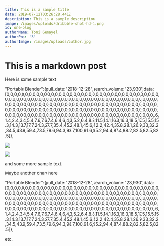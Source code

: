 ```yaml
---
title: This is a sample title
date: 2019-07-12T03:26:28.441Z
description: This is a sample description
image: /images/uploads/dribbble-shot-hd-1.png
id: one-blog
authorName: Toni Gemayel
authorPos: '3'
authorImage: /images/uploads/author.jpg
---
```

# This is a markdown post

Here is some sample text

"Portable Blender":{pull_date:"2018-12-28",search_volume:"23,930",data:\[0,0,0,0,0,0,0,0,0,0,0,0,0,0,0,0,0,0,0,0,0,0,0,0,0,0,0,0,0,0,0,0,0,0,0,0,0,0,0,0,0,0,0,0,0,0,0,0,0,0,0,0,0,0,0,0,0,0,0,0,0,0,0,0,0,0,0,0,0,0,0,0,0,0,0,0,0,0,0,0,0,0,0,0,0,0,0,0,0,0,0,0,0,0,0,0,0,0,0,0,0,0,0,0,0,0,0,0,0,0,0,0,0,0,0,0,0,0,0,0,0,0,0,0,0,0,0,0,0,0,0,0,0,0,0,0,0,0,0,0,0,0,0,0,0,0,0,0,0,0,0,0,0,0,0,0,0,0,0,0,0,0,0,0,0,0,0,0,0,0,0,0,0,0,0,0,0,0,0,0,0,0,0,0,0,0,0,0,0,0,0,0,0,0,0,0,0,0,0,0,0,0,0,0,.6,1.4,2.4,3.4,5.4,7.6,7.6,7.4,6.4,6,4,3,5.2,6.4,8.8,11.5,14.1,16.3,16.3,18.5,17.5,15.5,15.3,14.3,13.7,17.7,24.3,27.7,35.4,45.2,48.1,45.6,42.2,42.4,35.8,28.1,26.9,33,32.2,34.5,43.9,59.4,73.5,79.6,94.3,98.7,100,91.6,95.2,94.4,87.4,88.2,82.5,82.5,82.5]},

![](https://i.imgur.com/pH8qiGL.png)

![](https://peaceful-ptolemy-8acc73.netlify.com/images/uploads/dribbble-shot-hd-1.png)



and some more sample text.


Maybe another chart here


"Portable Blender":{pull_date:"2018-12-28",search_volume:"23,930",data:\[0,0,0,0,0,0,0,0,0,0,0,0,0,0,0,0,0,0,0,0,0,0,0,0,0,0,0,0,0,0,0,0,0,0,0,0,0,0,0,0,0,0,0,0,0,0,0,0,0,0,0,0,0,0,0,0,0,0,0,0,0,0,0,0,0,0,0,0,0,0,0,0,0,0,0,0,0,0,0,0,0,0,0,0,0,0,0,0,0,0,0,0,0,0,0,0,0,0,0,0,0,0,0,0,0,0,0,0,0,0,0,0,0,0,0,0,0,0,0,0,0,0,0,0,0,0,0,0,0,0,0,0,0,0,0,0,0,0,0,0,0,0,0,0,0,0,0,0,0,0,0,0,0,0,0,0,0,0,0,0,0,0,0,0,0,0,0,0,0,0,0,0,0,0,0,0,0,0,0,0,0,0,0,0,0,0,0,0,0,0,0,0,0,0,0,0,0,0,0,0,0,0,0,0,.6,1.4,2.4,3.4,5.4,7.6,7.6,7.4,6.4,6,4,3,5.2,6.4,8.8,11.5,14.1,16.3,16.3,18.5,17.5,15.5,15.3,14.3,13.7,17.7,24.3,27.7,35.4,45.2,48.1,45.6,42.2,42.4,35.8,28.1,26.9,33,32.2,34.5,43.9,59.4,73.5,79.6,94.3,98.7,100,91.6,95.2,94.4,87.4,88.2,82.5,82.5,82.5]},


etc.
